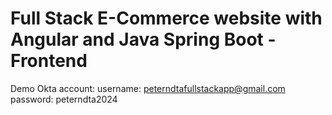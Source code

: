 # Full Stack E-Commerce website with Angular and Java Spring Boot - Frontend
Demo Okta account:
username: peterndtafullstackapp@gmail.com
password: peterndta2024

